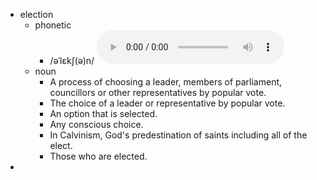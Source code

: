 - election
	- phonetic
		- /əˈlɛkʃ(ə)n/
		  <audio controls><source src="https://api.dictionaryapi.dev/media/pronunciations/en/election-us.mp3"></audio>
	- noun
		- A process of choosing a leader, members of parliament, councillors or other representatives by popular vote.
		- The choice of a leader or representative by popular vote.
		- An option that is selected.
		- Any conscious choice.
		- In Calvinism, God's predestination of saints including all of the elect.
		- Those who are elected.
-